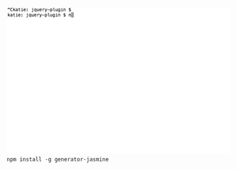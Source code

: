 ![CLI: Install Jasmine Generator](img/install-generator-jasmine.gif)
```npm install -g generator-jasmine```
